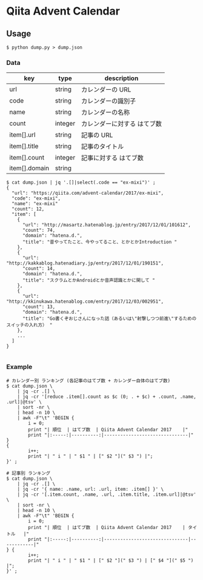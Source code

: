 # Qiita Advent Calendar

## Usage

```
$ python dump.py > dump.json
```

### Data

| key           | type      | description                   |
|---------------|-----------|-------------------------------|
| url           | string    | カレンダーの URL              |
| code          | string    | カレンダーの識別子            |
| name          | string    | カレンダーの名称              |
| count         | integer   | カレンダーに対する はてブ数   |
| item[].url    | string    | 記事の URL                    |
| item[].title  | string    | 記事のタイトル                |
| item[].count  | integer   | 記事に対する はてブ数         |
| item[].domain | string    |                               |

```
$ cat dump.json | jq '.[]|select(.code == "ex-mixi")' ;
{
  "url": "https://qiita.com/advent-calendar/2017/ex-mixi",
  "code": "ex-mixi",
  "name": "ex-mixi"
  "count": 12,
  "item": [
    {
      "url": "http://masartz.hatenablog.jp/entry/2017/12/01/101612",
      "count": 74,
      "domain": "hatena.d.",
      "title": "昔やってたこと、今やってること、とかとかIntroduction "
    },
    {
      "url": "http://kakkablog.hatenadiary.jp/entry/2017/12/01/190151",
      "count": 14,
      "domain": "hatena.d.",
      "title": "スクラムとかAndroidとか音声認識とかに関して "
    },
    {
      "url": "http://kkinukawa.hatenablog.com/entry/2017/12/03/002951",
      "count": 13,
      "domain": "hatena.d.",
      "title": "Go書くぞおじさんになった話（あるいは\"射撃しつつ前進\"するためのスイッチの入れ方） "
    },
    ...
  ]
}


```

### Example

```
# カレンダー別 ランキング (各記事のはてブ数 + カレンダー自体のはてブ数)
$ cat dump.json \
    | jq -cr .[] \
    | jq -cr '[reduce .item[].count as $c (0; . + $c) + .count, .name, .url]|@tsv' \
    | sort -nr \
    | head -n 10 \
    | awk -F"\t" 'BEGIN {
        i = 0;
        print "| 順位  | はてブ数  | Qiita Advent Calendar 2017    |"
        print "|:-----:|----------:|-------------------------------|"
}
{
        i++;
        print "| " i " | " $1 " | [" $2 "](" $3 ") |";
}' ;
```

```
# 記事別 ランキング
$ cat dump.json \
    | jq -cr .[] \
    | jq -cr '{ name: .name, url: .url, item: .item[] }' \
    | jq -cr '[.item.count, .name, .url, .item.title, .item.url]|@tsv' \
    | sort -nr \
    | head -n 10 \
    | awk -F"\t" 'BEGIN {
        i = 0;
        print "| 順位  | はてブ数  | Qiita Advent Calendar 2017    | タイトル   |"
        print "|:-----:|----------:|-------------------------------|------------|"
} {
        i++;
        print "| " i " | " $1 " | [" $2 "](" $3 ") | [" $4 "](" $5 ") |";
}' ;
```


